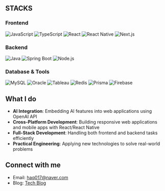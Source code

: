 ## STACKS
### Frontend
![JavaScript](https://img.shields.io/badge/JavaScript-F7DF1E?style=flat-square&logo=JavaScript&logoColor=black)
![TypeScript](https://img.shields.io/badge/TypeScript-3178C6?style=flat-square&logo=TypeScript&logoColor=white)
![React](https://img.shields.io/badge/React-61DAFB?style=flat-square&logo=React&logoColor=black)
![React Native](https://img.shields.io/badge/React_Native-61DAFB?style=flat-square&logo=React&logoColor=black)
![Next.js](https://img.shields.io/badge/Next.js-000000?style=flat-square&logo=Next.js&logoColor=white)

### Backend
![Java](https://img.shields.io/badge/Java-007396?style=flat-square&logo=openjdk&logoColor=white)
![Spring Boot](https://img.shields.io/badge/Spring_Boot-6DB33F?style=flat-square&logo=springboot&logoColor=white)
![Node.js](https://img.shields.io/badge/Node.js-339933?style=flat-square&logo=node.js&logoColor=white)

### Database & Tools
![MySQL](https://img.shields.io/badge/MySQL-4479A1?style=flat-square&logo=MySQL&logoColor=white)
![Oracle](https://img.shields.io/badge/Oracle-F80000?style=flat-square&logo=Oracle&logoColor=white)
![Tableau](https://img.shields.io/badge/Tableau-E97627?style=flat-square&logo=Tableau&logoColor=white)
![Redis](https://img.shields.io/badge/Redis-DC382D?style=flat-square&logo=Redis&logoColor=white)
![Prisma](https://img.shields.io/badge/Prisma-2D3748?style=flat-square&logo=Prisma&logoColor=white)
![Firebase](https://img.shields.io/badge/Firebase-FFCA28?style=flat-square&logo=Firebase&logoColor=black)


## What I do
- **AI Integration**: Embedding AI features into web applications using OpenAI API
- **Cross-Platform Development**: Building responsive web applications and mobile apps with React/React Native
- **Full-Stack Development**: Handling both frontend and backend tasks efficiently
- **Practical Engineering**: Applying new technologies to solve real-world problems

## Connect with me
- Email: haq017@naver.com
- Blog: [Tech Blog](https://hmmmmmmmmmmmm.tistory.com/)
